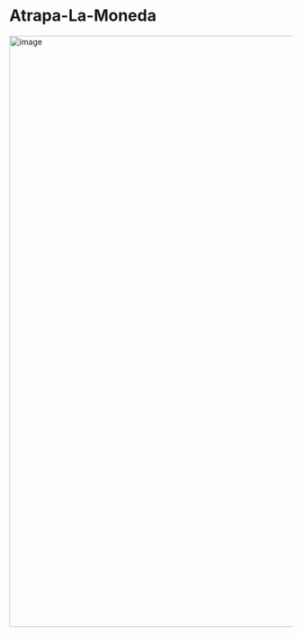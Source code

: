 # Atrapa-La-Moneda
<img width="1050" alt="image" src="https://user-images.githubusercontent.com/114922732/234341469-3fb0beee-c4be-4484-9ccf-875f3ef788dd.png">

